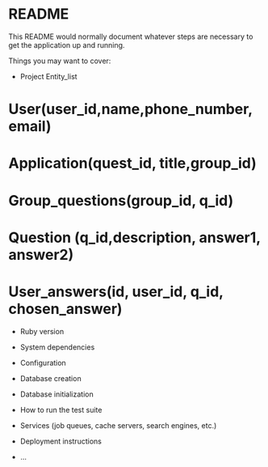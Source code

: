 # README

This README would normally document whatever steps are necessary to get the
application up and running.

Things you may want to cover:

* Project Entity_list
# User(user_id,name,phone_number, email)
# Application(quest_id, title,group_id)
# Group_questions(group_id, q_id)
# Question (q_id,description, answer1, answer2)
# User_answers(id, user_id, q_id, chosen_answer)

* Ruby version

* System dependencies

* Configuration

* Database creation

* Database initialization

* How to run the test suite

* Services (job queues, cache servers, search engines, etc.)

* Deployment instructions

* ...
